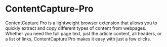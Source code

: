 # ContentCapture-Pro
ContentCapture Pro is a lightweight browser extension that allows you to quickly extract and copy different types of content from webpages. Whether you need the full page text, just the article content, all headers, or a list of links, ContentCapture Pro makes it easy with just a few clicks.
